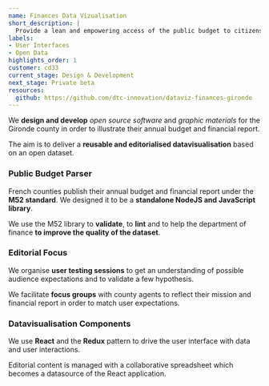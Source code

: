 ```yaml
---
name: Finances Data Vizualisation
short_description: |
  Provide a lean and empowering access of the public budget to citizens and local administration.
labels:
- User Interfaces
- Open Data
highlights_order: 1
customer: cd33
current_stage: Design & Development
next_stage: Private beta
resources:
  github: https://github.com/dtc-innovation/dataviz-finances-gironde
---
```


We **design and develop** _open source software_ and _graphic materials_ for the Gironde county in order to illustrate their annual budget and financial report.

The aim is to deliver a **reusable and editorialised datavisualisation** based on an open dataset.

### Public Budget Parser

French counties publish their annual budget and financial report under the **M52 standard**. We designed it to be a **standalone NodeJS and JavaScript library**.

We use the M52 library to **validate**, to **lint** and to help the department of finance **to improve the quality of the dataset**.

### Editorial Focus

We organise **user testing sessions** to get an understanding of possible audience expectations and to validate a few hypothesis.

We facilitate **focus groups** with county agents to reflect their mission and financial report in order to match user expectations.

### Datavisualisation Components

We use **React** and the **Redux** pattern to drive the user interface with data and user interactions.

Editorial content is managed with a collaborative spreadsheet which becomes a datasource of the React application.

